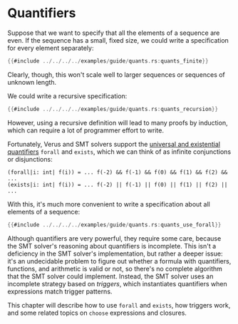 # Quantifiers

Suppose that we want to specify that all the elements of a sequence are even.
If the sequence has a small, fixed size,
we could write a specification for every element separately:

```rust
{{#include ../../../../examples/guide/quants.rs:quants_finite}}
```

Clearly, though, this won't scale well to larger sequences or sequences of unknown length.

We could write a recursive specification:

```rust
{{#include ../../../../examples/guide/quants.rs:quants_recursion}}
```

However, using a recursive definition will lead to many proofs by induction,
which can require a lot of programmer effort to write.

Fortunately, Verus and SMT solvers support the
[universal and existential quantifiers](https://en.wikipedia.org/wiki/Quantifier_(logic))
`forall` and `exists`,
which we can think of as infinite conjunctions or disjunctions:

```
(forall|i: int| f(i)) = ... f(-2) && f(-1) && f(0) && f(1) && f(2) && ...
(exists|i: int| f(i)) = ... f(-2) || f(-1) || f(0) || f(1) || f(2) || ...
```

With this, it's much more convenient to write a specification about all elements of a sequence:

```rust
{{#include ../../../../examples/guide/quants.rs:quants_use_forall}}
```

Although quantifiers are very powerful, they require some care,
because the SMT solver's reasoning about quantifiers is incomplete.
This isn't a deficiency in the SMT solver's implementation,
but rather a deeper issue:
it's an undecidable problem to figure out whether a formula
with quantifiers, functions, and arithmetic is valid or not,
so there's no complete algorithm that the SMT solver could implement.
Instead, the SMT solver uses an incomplete strategy based on *triggers*,
which instantiates quantifiers when expressions match trigger patterns.

This chapter will describe how to use `forall` and `exists`,
how triggers work,
and some related topics on `choose` expressions and closures.
